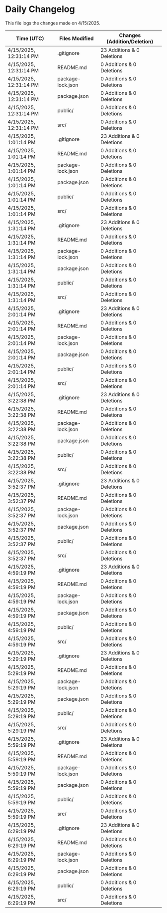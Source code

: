 # Daily Changelog

This file logs the changes made on 4/15/2025.

| Time (UTC)             | Files Modified                    | Changes (Addition/Deletion) |
|------------------------|-----------------------------------|-----------------------------|
| 4/15/2025, 12:31:14 PM | .gitignore | 23 Additions & 0 Deletions |
| 4/15/2025, 12:31:14 PM | README.md | 0 Additions & 0 Deletions |
| 4/15/2025, 12:31:14 PM | package-lock.json | 0 Additions & 0 Deletions |
| 4/15/2025, 12:31:14 PM | package.json | 0 Additions & 0 Deletions |
| 4/15/2025, 12:31:14 PM | public/ | 0 Additions & 0 Deletions |
| 4/15/2025, 12:31:14 PM | src/ | 0 Additions & 0 Deletions |
| 4/15/2025, 1:01:14 PM | .gitignore | 23 Additions & 0 Deletions|
| 4/15/2025, 1:01:14 PM | README.md | 0 Additions & 0 Deletions|
| 4/15/2025, 1:01:14 PM | package-lock.json | 0 Additions & 0 Deletions|
| 4/15/2025, 1:01:14 PM | package.json | 0 Additions & 0 Deletions|
| 4/15/2025, 1:01:14 PM | public/ | 0 Additions & 0 Deletions|
| 4/15/2025, 1:01:14 PM | src/ | 0 Additions & 0 Deletions|
| 4/15/2025, 1:31:14 PM | .gitignore | 23 Additions & 0 Deletions|
| 4/15/2025, 1:31:14 PM | README.md | 0 Additions & 0 Deletions|
| 4/15/2025, 1:31:14 PM | package-lock.json | 0 Additions & 0 Deletions|
| 4/15/2025, 1:31:14 PM | package.json | 0 Additions & 0 Deletions|
| 4/15/2025, 1:31:14 PM | public/ | 0 Additions & 0 Deletions|
| 4/15/2025, 1:31:14 PM | src/ | 0 Additions & 0 Deletions|
| 4/15/2025, 2:01:14 PM | .gitignore | 23 Additions & 0 Deletions|
| 4/15/2025, 2:01:14 PM | README.md | 0 Additions & 0 Deletions|
| 4/15/2025, 2:01:14 PM | package-lock.json | 0 Additions & 0 Deletions|
| 4/15/2025, 2:01:14 PM | package.json | 0 Additions & 0 Deletions|
| 4/15/2025, 2:01:14 PM | public/ | 0 Additions & 0 Deletions|
| 4/15/2025, 2:01:14 PM | src/ | 0 Additions & 0 Deletions|
| 4/15/2025, 3:22:38 PM | .gitignore | 23 Additions & 0 Deletions|
| 4/15/2025, 3:22:38 PM | README.md | 0 Additions & 0 Deletions|
| 4/15/2025, 3:22:38 PM | package-lock.json | 0 Additions & 0 Deletions|
| 4/15/2025, 3:22:38 PM | package.json | 0 Additions & 0 Deletions|
| 4/15/2025, 3:22:38 PM | public/ | 0 Additions & 0 Deletions|
| 4/15/2025, 3:22:38 PM | src/ | 0 Additions & 0 Deletions|
| 4/15/2025, 3:52:37 PM | .gitignore | 23 Additions & 0 Deletions|
| 4/15/2025, 3:52:37 PM | README.md | 0 Additions & 0 Deletions|
| 4/15/2025, 3:52:37 PM | package-lock.json | 0 Additions & 0 Deletions|
| 4/15/2025, 3:52:37 PM | package.json | 0 Additions & 0 Deletions|
| 4/15/2025, 3:52:37 PM | public/ | 0 Additions & 0 Deletions|
| 4/15/2025, 3:52:37 PM | src/ | 0 Additions & 0 Deletions|
| 4/15/2025, 4:59:19 PM | .gitignore | 23 Additions & 0 Deletions|
| 4/15/2025, 4:59:19 PM | README.md | 0 Additions & 0 Deletions|
| 4/15/2025, 4:59:19 PM | package-lock.json | 0 Additions & 0 Deletions|
| 4/15/2025, 4:59:19 PM | package.json | 0 Additions & 0 Deletions|
| 4/15/2025, 4:59:19 PM | public/ | 0 Additions & 0 Deletions|
| 4/15/2025, 4:59:19 PM | src/ | 0 Additions & 0 Deletions|
| 4/15/2025, 5:29:19 PM | .gitignore | 23 Additions & 0 Deletions|
| 4/15/2025, 5:29:19 PM | README.md | 0 Additions & 0 Deletions|
| 4/15/2025, 5:29:19 PM | package-lock.json | 0 Additions & 0 Deletions|
| 4/15/2025, 5:29:19 PM | package.json | 0 Additions & 0 Deletions|
| 4/15/2025, 5:29:19 PM | public/ | 0 Additions & 0 Deletions|
| 4/15/2025, 5:29:19 PM | src/ | 0 Additions & 0 Deletions|
| 4/15/2025, 5:59:19 PM | .gitignore | 23 Additions & 0 Deletions|
| 4/15/2025, 5:59:19 PM | README.md | 0 Additions & 0 Deletions|
| 4/15/2025, 5:59:19 PM | package-lock.json | 0 Additions & 0 Deletions|
| 4/15/2025, 5:59:19 PM | package.json | 0 Additions & 0 Deletions|
| 4/15/2025, 5:59:19 PM | public/ | 0 Additions & 0 Deletions|
| 4/15/2025, 5:59:19 PM | src/ | 0 Additions & 0 Deletions|
| 4/15/2025, 6:29:19 PM | .gitignore | 23 Additions & 0 Deletions|
| 4/15/2025, 6:29:19 PM | README.md | 0 Additions & 0 Deletions|
| 4/15/2025, 6:29:19 PM | package-lock.json | 0 Additions & 0 Deletions|
| 4/15/2025, 6:29:19 PM | package.json | 0 Additions & 0 Deletions|
| 4/15/2025, 6:29:19 PM | public/ | 0 Additions & 0 Deletions|
| 4/15/2025, 6:29:19 PM | src/ | 0 Additions & 0 Deletions|
